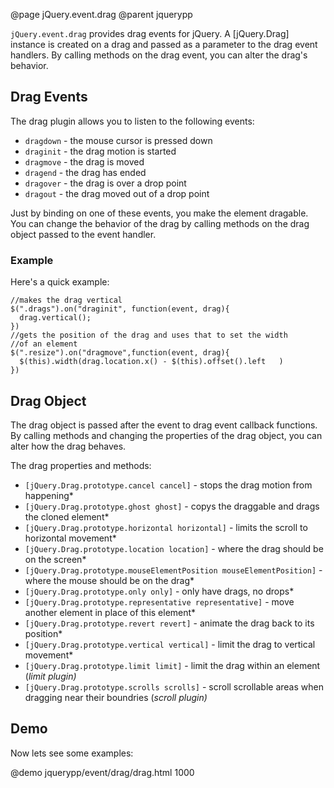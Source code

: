 @page jQuery.event.drag
@parent jquerypp

`jQuery.event.drag` provides drag events for jQuery.
A [jQuery.Drag] instance is created on a drag and passed
as a parameter to the drag event handlers.  By calling
methods on the drag event, you can alter the drag's
behavior.

## Drag Events

The drag plugin allows you to listen to the following events:

* `dragdown` - the mouse cursor is pressed down
* `draginit` - the drag motion is started
* `dragmove` - the drag is moved
* `dragend` - the drag has ended
* `dragover` - the drag is over a drop point
* `dragout` - the drag moved out of a drop point

Just by binding on one of these events, you make
the element dragable.  You can change the behavior of the drag
by calling methods on the drag object passed to the event handler.

### Example

Here's a quick example:

    //makes the drag vertical
    $(".drags").on("draginit", function(event, drag){
      drag.vertical();
    })
    //gets the position of the drag and uses that to set the width
    //of an element
    $(".resize").on("dragmove",function(event, drag){
      $(this).width(drag.location.x() - $(this).offset().left   )
    })

## Drag Object

The drag object is passed after the event to drag  event callback functions.
By calling methods and changing the properties of the drag object, you can alter how the drag behaves.

The drag properties and methods:

* `[jQuery.Drag.prototype.cancel cancel]` - stops the drag motion from happening*
* `[jQuery.Drag.prototype.ghost ghost]` - copys the draggable and drags the cloned element*
* `[jQuery.Drag.prototype.horizontal horizontal]` - limits the scroll to horizontal movement*
* `[jQuery.Drag.prototype.location location]` - where the drag should be on the screen*
* `[jQuery.Drag.prototype.mouseElementPosition mouseElementPosition]` - where the mouse should be on the drag*
* `[jQuery.Drag.prototype.only only]` - only have drags, no drops*
* `[jQuery.Drag.prototype.representative representative]` - move another element in place of this element*
* `[jQuery.Drag.prototype.revert revert]` - animate the drag back to its position*
* `[jQuery.Drag.prototype.vertical vertical]` - limit the drag to vertical movement*
* `[jQuery.Drag.prototype.limit limit]` - limit the drag within an element (*limit plugin)*
* `[jQuery.Drag.prototype.scrolls scrolls]` - scroll scrollable areas when dragging near their boundries (*scroll plugin)*

## Demo

Now lets see some examples:

@demo jquerypp/event/drag/drag.html 1000